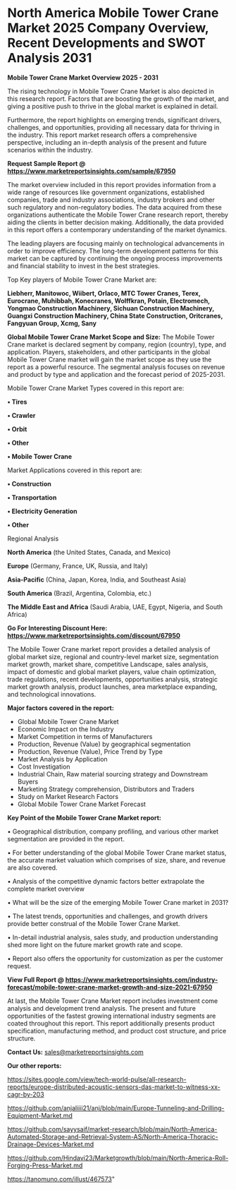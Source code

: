 # North America Mobile Tower Crane Market 2025 Company Overview, Recent Developments and SWOT Analysis 2031

<Strong> Mobile Tower Crane Market Overview 2025 - 2031</strong>

The rising technology in Mobile Tower Crane Market is also depicted in this research report. Factors that are boosting the growth of the market, and giving a positive push to thrive in the global market is explained in detail.

Furthermore, the report highlights on emerging trends, significant drivers, challenges, and opportunities, providing all necessary data for thriving in the industry. This report market research offers a comprehensive perspective, including an in-depth analysis of the present and future scenarios within the industry.

<strong>Request Sample Report @ <a href=https://www.marketreportsinsights.com/sample/67950>https://www.marketreportsinsights.com/sample/67950</a></strong>

The market overview included in this report provides information from a wide range of resources like government organizations, established companies, trade and industry associations, industry brokers and other such regulatory and non-regulatory bodies. The data acquired from these organizations authenticate the Mobile Tower Crane research report, thereby aiding the clients in better decision making. Additionally, the data provided in this report offers a contemporary understanding of the market dynamics.

The leading players are focusing mainly on technological advancements in order to improve efficiency. The long-term development patterns for this market can be captured by continuing the ongoing process improvements and financial stability to invest in the best strategies.

Top Key players of Mobile Tower Crane Market are:

<strong>Liebherr, Manitowoc, Wiibert, Orlaco, MTC Tower Cranes, Terex, Eurocrane, Muhibbah, Konecranes, Wolffkran, Potain, Electromech, Yongmao Construction Machinery, Sichuan Construction Machinery, Guangxi Construction Machinery, China State Construction, Oritcranes, Fangyuan Group, Xcmg, Sany</strong>

<strong><b>Global Mobile Tower Crane Market Scope and Size:</b></strong>
The Mobile Tower Crane market is declared segment by company, region (country), type, and application. Players, stakeholders, and other participants in the global Mobile Tower Crane market will gain the market scope as they use the report as a powerful resource. The segmental analysis focuses on revenue and product by type and application and the forecast period of 2025-2031.

Mobile Tower Crane Market Types covered in this report are:

<strong>• Tires

• Crawler

• Orbit

• Other

• Mobile Tower Crane</strong>

Market Applications covered in this report are:

<strong>• Construction

• Transportation

• Electricity Generation

• Other</strong> 

Regional Analysis

<strong>North America</strong> (the United States, Canada, and Mexico)

<strong>Europe</strong> (Germany, France, UK, Russia, and Italy)

<strong>Asia-Pacific</strong> (China, Japan, Korea, India, and Southeast Asia)

<strong>South America</strong> (Brazil, Argentina, Colombia, etc.)

<strong>The Middle East and Africa</strong> (Saudi Arabia, UAE, Egypt, Nigeria, and South Africa)

<strong>Go For Interesting Discount Here: <a href=https://www.marketreportsinsights.com/discount/67950>https://www.marketreportsinsights.com/discount/67950</a></strong>

The Mobile Tower Crane market report provides a detailed analysis of global market size, regional and country-level market size, segmentation market growth, market share, competitive Landscape, sales analysis, impact of domestic and global market players, value chain optimization, trade regulations, recent developments, opportunities analysis, strategic market growth analysis, product launches, area marketplace expanding, and technological innovations.

<strong><b>Major factors covered in the report:</b></strong>
<ul>
  <li>Global Mobile Tower Crane Market </li>
  <li>Economic Impact on the Industry</li>
  <li>Market Competition in terms of Manufacturers</li>
  <li>Production, Revenue (Value) by geographical segmentation</li>
  <li>Production, Revenue (Value), Price Trend by Type</li>
  <li>Market Analysis by Application</li>
  <li>Cost Investigation</li>
  <li>Industrial Chain, Raw material sourcing strategy and Downstream Buyers</li>
  <li>Marketing Strategy comprehension, Distributors and Traders</li>
  <li>Study on Market Research Factors</li>
  <li>Global Mobile Tower Crane Market Forecast</li>
</ul>

<strong><b>Key Point of the Mobile Tower Crane Market report:</b></strong>

• Geographical distribution, company profiling, and various other market segmentation are provided in the report.

• For better understanding of the global Mobile Tower Crane market status, the accurate market valuation which comprises of size, share, and revenue are also covered.

• Analysis of the competitive dynamic factors better extrapolate the complete market overview

• What will be the size of the emerging Mobile Tower Crane market in 2031?

• The latest trends, opportunities and challenges, and growth drivers provide better construal of the Mobile Tower Crane Market.

• In-detail industrial analysis, sales study, and production understanding shed more light on the future market growth rate and scope.

• Report also offers the opportunity for customization as per the customer request.

<strong><b>View Full Report @ <a href=https://www.marketreportsinsights.com/industry-forecast/mobile-tower-crane-market-growth-and-size-2021-67950>https://www.marketreportsinsights.com/industry-forecast/mobile-tower-crane-market-growth-and-size-2021-67950</a></b></strong>


At last, the Mobile Tower Crane Market report includes investment come analysis and development trend analysis. The present and future opportunities of the fastest growing international industry segments are coated throughout this report. This report additionally presents product specification, manufacturing method, and product cost structure, and price structure.

<strong>Contact Us:</strong>
sales@marketreportsinsights.com

<strong>Our other reports:</strong>

<a href=https://sites.google.com/view/tech-world-pulse/all-research-reports/europe-distributed-acoustic-sensors-das-market-to-witness-xx-cagr-by-203>https://sites.google.com/view/tech-world-pulse/all-research-reports/europe-distributed-acoustic-sensors-das-market-to-witness-xx-cagr-by-203</a>

<a href=https://github.com/anjaliiii21/anj/blob/main/Europe-Tunneling-and-Drilling-Equipment-Market.md>https://github.com/anjaliiii21/anj/blob/main/Europe-Tunneling-and-Drilling-Equipment-Market.md</a>

<a href=https://github.com/sayysaif/market-research/blob/main/North-America-Automated-Storage-and-Retrieval-System-AS/North-America-Thoracic-Drainage-Devices-Market.md>https://github.com/sayysaif/market-research/blob/main/North-America-Automated-Storage-and-Retrieval-System-AS/North-America-Thoracic-Drainage-Devices-Market.md</a>

<a href=https://github.com/Hindavi23/Marketgrowth/blob/main/North-America-Roll-Forging-Press-Market.md>https://github.com/Hindavi23/Marketgrowth/blob/main/North-America-Roll-Forging-Press-Market.md</a>

<a href=https://tanomuno.com/illust/467573>https://tanomuno.com/illust/467573</a>"
